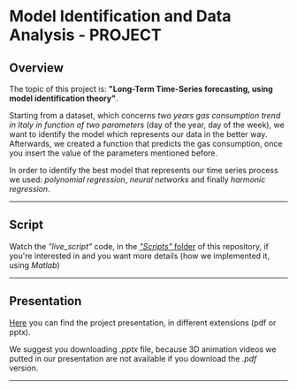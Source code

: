 # Model Identification and Data Analysis - PROJECT

## Overview
The topic of this project is: **"Long-Term Time-Series forecasting, using model identification theory"**. 

Starting from a dataset, which concerns *two years gas consumption trend in Italy in function of two parameters* (day of the year, day of the week), we want to identify the model which represents our data in the better way. 
Afterwards, we created a function that predicts the gas consumption, once you insert the value of the parameters mentioned before.

In order to identify the best model that represents our time series process we used: *polynomial regression*, *neural networks* and finally *harmonic regression*.

***

## Script
Watch the *"live_script"* code, in the [*"Scripts"* folder](https://github.com/filsky0599/Progetto-IMAD/tree/main/Scripts) of this repository, if you're interested in and you want more details (how we implemented it, using *Matlab*)

*** 

## Presentation
[Here](https://github.com/filsky0599/Progetto-IMAD/tree/main/Presentation/FileExtension) you can find the project presentation, in different extensions (pdf or pptx).

We suggest you downloading *.pptx* file, because 3D animation videos we putted in our presentation are not available if you download the *.pdf* version.

***
